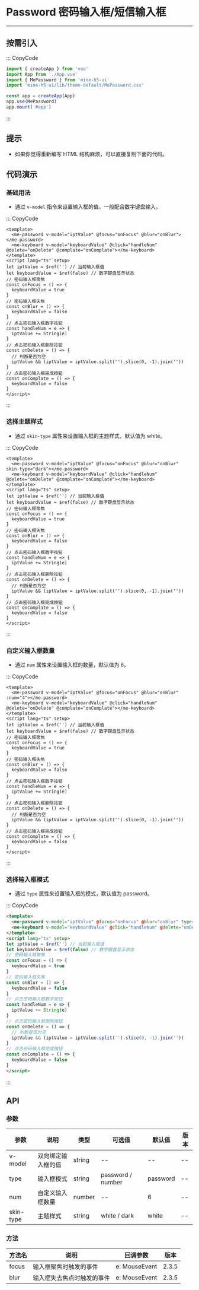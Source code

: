 # Password 密码输入框/短信输入框

---

## 按需引入

::: CopyCode

```JavaScript
import { createApp } from 'vue'
import App from './App.vue'
import { MePassword } from 'mine-h5-ui'
import 'mine-h5-ui/lib/theme-default/MePassword.css'

const app = createApp(App)
app.use(MePassword)
app.mount('#app')
```

:::

## 提示

- 如果你觉得重新编写 HTML 结构麻烦，可以直接复制下面的代码。

## 代码演示

### 基础用法

- 通过 `v-model` 指令来设置输入框的值，一般配合数字键盘输入。

::: CopyCode

```Vue
<template>
  <me-password v-model="iptValue" @focus="onFocus" @blur="onBlur"></me-password>
  <me-keyboard v-model="keyboardValue" @click="handleNum" @delete="onDelete" @complate="onComplate"></me-keyboard>
</template>
<script lang="ts" setup>
let iptValue = $ref('') // 当前输入框值
let keyboardValue = $ref(false) // 数字键盘显示状态
// 密码输入框聚焦
const onFocus = () => {
  keyboardValue = true
}
// 密码输入框失焦
const onBlur = () => {
  keyboardValue = false
}
// 点击密码输入框数字按钮
const handleNum = e => {
  iptValue += String(e)
}
// 点击密码输入框删除按钮
const onDelete = () => {
  // 判断是否为空
  iptValue && (iptValue = iptValue.split('').slice(0, -1).join(''))
}
// 点击密码输入框完成按钮
const onComplate = () => {
  keyboardValue = false
}
</script>
```

:::

### 选择主题样式

- 通过 `skin-type` 属性来设置输入框的主题样式，默认值为 white。

::: CopyCode

```Vue
<template>
  <me-password v-model="iptValue" @focus="onFocus" @blur="onBlur" skin-type="dark"></me-password>
  <me-keyboard v-model="keyboardValue" @click="handleNum" @delete="onDelete" @complate="onComplate"></me-keyboard>
</template>
<script lang="ts" setup>
let iptValue = $ref('') // 当前输入框值
let keyboardValue = $ref(false) // 数字键盘显示状态
// 密码输入框聚焦
const onFocus = () => {
  keyboardValue = true
}
// 密码输入框失焦
const onBlur = () => {
  keyboardValue = false
}
// 点击密码输入框数字按钮
const handleNum = e => {
  iptValue += String(e)
}
// 点击密码输入框删除按钮
const onDelete = () => {
  // 判断是否为空
  iptValue && (iptValue = iptValue.split('').slice(0, -1).join(''))
}
// 点击密码输入框完成按钮
const onComplate = () => {
  keyboardValue = false
}
</script>
```

:::

### 自定义输入框数量

- 通过 `num` 属性来设置输入框的数量，默认值为 6。

::: CopyCode

```Vue
<template>
  <me-password v-model="iptValue" @focus="onFocus" @blur="onBlur" :num="4"></me-password>
  <me-keyboard v-model="keyboardValue" @click="handleNum" @delete="onDelete" @complate="onComplate"></me-keyboard>
</template>
<script lang="ts" setup>
let iptValue = $ref('') // 当前输入框值
let keyboardValue = $ref(false) // 数字键盘显示状态
// 密码输入框聚焦
const onFocus = () => {
  keyboardValue = true
}
// 密码输入框失焦
const onBlur = () => {
  keyboardValue = false
}
// 点击密码输入框数字按钮
const handleNum = e => {
  iptValue += String(e)
}
// 点击密码输入框删除按钮
const onDelete = () => {
  // 判断是否为空
  iptValue && (iptValue = iptValue.split('').slice(0, -1).join(''))
}
// 点击密码输入框完成按钮
const onComplate = () => {
  keyboardValue = false
}
</script>
```

:::

### 选择输入框模式

- 通过 `type` 属性来设置输入框的模式，默认值为 password。

::: CopyCode

```HTML
<template>
  <me-password v-model="iptValue" @focus="onFocus" @blur="onBlur" type="number"></me-password>
  <me-keyboard v-model="keyboardValue" @click="handleNum" @delete="onDelete" @complate="onComplate"></me-keyboard>
</template>
<script lang="ts" setup>
let iptValue = $ref('') // 当前输入框值
let keyboardValue = $ref(false) // 数字键盘显示状态
// 密码输入框聚焦
const onFocus = () => {
  keyboardValue = true
}
// 密码输入框失焦
const onBlur = () => {
  keyboardValue = false
}
// 点击密码输入框数字按钮
const handleNum = e => {
  iptValue += String(e)
}
// 点击密码输入框删除按钮
const onDelete = () => {
  // 判断是否为空
  iptValue && (iptValue = iptValue.split('').slice(0, -1).join(''))
}
// 点击密码输入框完成按钮
const onComplate = () => {
  keyboardValue = false
}
</script>
```

:::

## API

### 参数

| 参数      | 说明               | 类型   | 可选值            | 默认值   | 版本 |
| --------- | ------------------ | ------ | ----------------- | -------- | ---- |
| v-model   | 双向绑定输入框的值 | string | --                | --       | --   |
| type      | 输入框模式         | string | password / number | password | --   |
| num       | 自定义输入框数量   | number | --                | 6        | --   |
| skin-type | 主题样式           | string | white / dark      | white    | --   |

### 方法

| 方法名 | 说明                       | 回调参数      | 版本  |
| ------ | -------------------------- | ------------- | ----- |
| focus  | 输入框聚焦时触发的事件     | e: MouseEvent | 2.3.5 |
| blur   | 输入框失去焦点时触发的事件 | e: MouseEvent | 2.3.5 |
